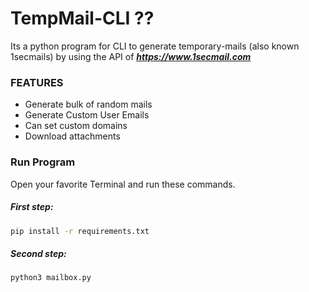 # TempMail-CLI ??
Its a python program for CLI to generate temporary-mails (also known 1secmails) by using the API of **_https://www.1secmail.com_**

### FEATURES
 - Generate bulk of random mails
 - Generate Custom User Emails
 - Can set custom domains
 - Download attachments
 
### Run Program

Open your favorite Terminal and run these commands.

##### First step:

```sh
pip install -r requirements.txt
```

##### Second step:

```sh
python3 mailbox.py
```


